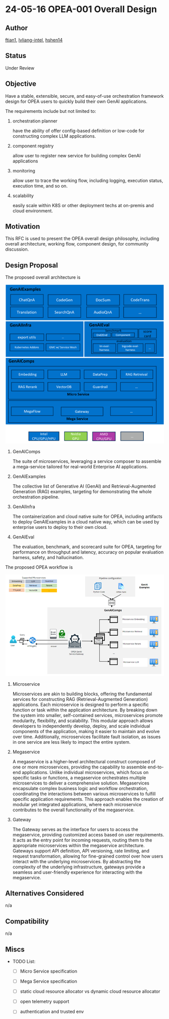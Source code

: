 # 24-05-16 OPEA-001 Overall Design

## Author

[ftian1](https://github.com/ftian1), [lvliang-intel](https://github.com/lvliang-intel), [hshen14](https://github.com/hshen14)

## Status

Under Review

## Objective

Have a stable, extensible, secure, and easy-of-use orchestration framework design for OPEA users to quickly build their own GenAI applications.

The requirements include but not limited to:

1. orchestration planner

    have the ability of offer config-based definition or low-code for constructing complex LLM applications.

2. component registry

    allow user to register new service for building complex GenAI applications

3. monitoring

    allow user to trace the working flow, including logging, execution status, execution time, and so on.

4. scalability

    easily scale within K8S or other deployment techs at on-premis and cloud environment.

## Motivation

This RFC is used to present the OPEA overall design philosophy, including overall architecture, working flow, component design, for community discussion.

## Design Proposal

The proposed overall architecture is

![OPEA Architecture](opea_architecture.png "OPEA Architecture")

1. GenAIComps

    The suite of microservices, leveraging a service composer to assemble a mega-service tailored for real-world Enterprise AI applications.

2. GenAIExamples

    The collective list of Generative AI (GenAI) and Retrieval-Augmented Generation (RAG) examples, targeting for demonstrating the whole orchestration pipeline.

3. GenAIInfra

    The containerization and cloud native suite for OPEA, including artifacts to deploy GenAIExamples in a cloud native way, which can be used by enterprise users to deploy to their own cloud.

4. GenAIEval

    The evaluation, benchmark, and scorecard suite for OPEA, targeting for performance on throughput and latency, accuracy on popular evaluation harness, safety, and hallucination.

The proposed OPEA workflow is

![OPEA Workflow](opea_workflow.png "OPEA Workflow")

1. Microservice

    Microservices are akin to building blocks, offering the fundamental services for constructing RAG (Retrieval-Augmented Generation) applications. Each microservice is designed to perform a specific function or task within the application architecture. By breaking down the system into smaller, self-contained services, microservices promote modularity, flexibility, and scalability. This modular approach allows developers to independently develop, deploy, and scale individual components of the application, making it easier to maintain and evolve over time. Additionally, microservices facilitate fault isolation, as issues in one service are less likely to impact the entire system.

2. Megaservice

    A megaservice is a higher-level architectural construct composed of one or more microservices, providing the capability to assemble end-to-end applications. Unlike individual microservices, which focus on specific tasks or functions, a megaservice orchestrates multiple microservices to deliver a comprehensive solution. Megaservices encapsulate complex business logic and workflow orchestration, coordinating the interactions between various microservices to fulfill specific application requirements. This approach enables the creation of modular yet integrated applications, where each microservice contributes to the overall functionality of the megaservice.

3. Gateway

    The Gateway serves as the interface for users to access the megaservice, providing customized access based on user requirements. It acts as the entry point for incoming requests, routing them to the appropriate microservices within the megaservice architecture. Gateways support API definition, API versioning, rate limiting, and request transformation, allowing for fine-grained control over how users interact with the underlying microservices. By abstracting the complexity of the underlying infrastructure, gateways provide a seamless and user-friendly experience for interacting with the megaservice.

## Alternatives Considered

n/a

## Compatibility

n/a

## Miscs

- TODO List:

  - [ ] Micro Service specification
  - [ ] Mega Service specification
  - [ ] static cloud resource allocator vs dynamic cloud resource allocator
  - [ ] open telemetry support
  - [ ] authentication and trusted env


